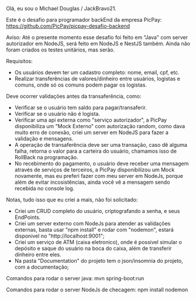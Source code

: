 Olá, eu sou o Michael Douglas / JackBravo21.

Este é o desafio para programador backEnd da empresa PicPay:
https://github.com/PicPay/picpay-desafio-backend

Aviso: Até o presente momento esse desafio foi feito em "Java" com server autorizador em NodeJS, será feito em NodeJS e NestJS também. Ainda não foram criados os testes unitários, mas serão.

Requisitos:
- Os usuários devem ter um cadastro completo: nome, email, cpf, etc.
- Realizar transferências de valores/dinheiro entre usuários, logistas e comuns, onde só os comuns podem pagar os logistas.

Deve ocorrer validações antes da transaferência, como:
- Verificar se o usuário tem saldo para pagar/transaferir.
- Verificar se o usuário não é logista.
- Verificar uma api externa como "serviço autorizador", a PicPay disponibiliza um "Mock Externo" com autorização random, como dava muito erro de conexão, criei um server em NodeJS para fazer a validação e mensagens.
- A operação de transaferência deve ser uma transação, caso dê alguma falha, retorna o valor para a carteira do usuário, chamamos isso de RollBack na programação.
- No recebimento do pagamento, o usuário deve receber uma mensagem através de serviços de terceiros, a PicPay disponibilizou um Mock novamente, mas eu preferi fazer com meu server em NodeJs, porque além de evitar incosistências, ainda você vê a mensagem sendo recebida no console log.

Notas, tudo isso que eu criei a mais, não foi solicitado:
- Criei um CRUD completo do usuário, criptografando a senha, e seus EndPoints.
- Criei um server externo com NodeJs para atender as validações externas, basta usar "npm install" e rodar com "nodemon", estará disponivel no "http://localhost:9001";
- Criei um serviço de ATM (caixa eletronico), onde é possivel simular o depósito e saque do usuário na boca do caixa, além de transferir dinheiro entre eles.
- Na pasta "Documentation" do projeto tem o json/insomnia do projeto, com a documentação;

Comandos para rodar o server java:
mvn spring-boot:run

Comandos para rodar o server NodeJs de checagem:
npm install
nodemon
